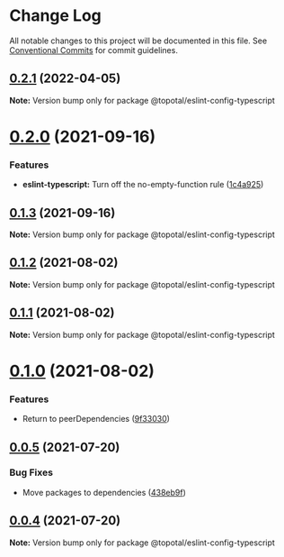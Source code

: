 # Change Log

All notable changes to this project will be documented in this file.
See [Conventional Commits](https://conventionalcommits.org) for commit guidelines.

## [0.2.1](https://github.com/topotal/js-sdk/compare/@topotal/eslint-config-typescript@0.2.0...@topotal/eslint-config-typescript@0.2.1) (2022-04-05)

**Note:** Version bump only for package @topotal/eslint-config-typescript





# [0.2.0](https://github.com/topotal/js-sdk/compare/@topotal/eslint-config-typescript@0.1.3...@topotal/eslint-config-typescript@0.2.0) (2021-09-16)


### Features

* **eslint-typescript:** Turn off the no-empty-function rule ([1c4a925](https://github.com/topotal/js-sdk/commit/1c4a9257a367c0bf4715d258a52e37bd30a138e9))





## [0.1.3](https://github.com/topotal/js-sdk/compare/@topotal/eslint-config-typescript@0.1.2...@topotal/eslint-config-typescript@0.1.3) (2021-09-16)

**Note:** Version bump only for package @topotal/eslint-config-typescript





## [0.1.2](https://github.com/topotal/js-sdk/compare/@topotal/eslint-config-typescript@0.1.1...@topotal/eslint-config-typescript@0.1.2) (2021-08-02)

**Note:** Version bump only for package @topotal/eslint-config-typescript





## [0.1.1](https://github.com/topotal/js-sdk/compare/@topotal/eslint-config-typescript@0.1.0...@topotal/eslint-config-typescript@0.1.1) (2021-08-02)

**Note:** Version bump only for package @topotal/eslint-config-typescript





# [0.1.0](https://github.com/topotal/js-sdk/compare/@topotal/eslint-config-typescript@0.0.5...@topotal/eslint-config-typescript@0.1.0) (2021-08-02)


### Features

* Return to peerDependencies ([9f33030](https://github.com/topotal/js-sdk/commit/9f330301952ae72ced54fd2daf74b424bde27b7c))





## [0.0.5](https://github.com/topotal/js-sdk/compare/@topotal/eslint-config-typescript@0.0.4...@topotal/eslint-config-typescript@0.0.5) (2021-07-20)


### Bug Fixes

* Move packages to dependencies ([438eb9f](https://github.com/topotal/js-sdk/commit/438eb9f674b7d4e3f53b946fc9a58bdc86fcf3ed))





## [0.0.4](https://github.com/topotal/js-sdk/compare/@topotal/eslint-config-typescript@0.0.3...@topotal/eslint-config-typescript@0.0.4) (2021-07-20)

**Note:** Version bump only for package @topotal/eslint-config-typescript
